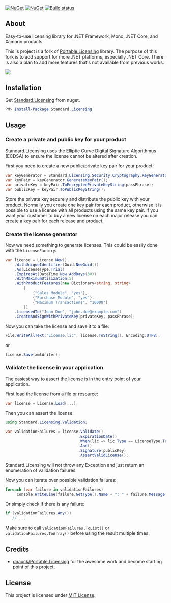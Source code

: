 [![NuGet](https://img.shields.io/nuget/v/Standard.Licensing.svg)](https://www.nuget.org/packages/Standard.Licensing/)
[![NuGet](https://img.shields.io/nuget/dt/Standard.Licensing.svg)](https://www.nuget.org/packages/Standard.Licensing/)
[![Build status](https://ci.appveyor.com/api/projects/status/8jjw5v89h83p80ax/branch/master?svg=true)](https://ci.appveyor.com/project/junian/standard-licensing/branch/master)

## About

Easy-to-use licensing library for .NET Framework, Mono, .NET Core, and Xamarin products.

This is project is a fork of [Portable.Licensing](https://github.com/dnauck/Portable.Licensing/) library. The purpose of this fork is to add support for more .NET platforms, especially .NET Core. There is also a plan to add more features that's not available from previous works.

![](https://1.bp.blogspot.com/-yv8fTM-7QdQ/WoghR2w1KJI/AAAAAAAAC28/0BGyFsS2nGoN9t2QnoXgMbiWVUwUipH1gCLcBGAs/s1600/standard-licensing-logo.png)

## Installation

Get [Standard.Licensing](https://www.nuget.org/packages/Standard.Licensing/) from nuget.

```powershell
PM> Install-Package Standard.Licensing
```

## Usage

### Create a private and public key for your product

Standard.Licensing uses the Elliptic Curve Digital Signature Algorithmus (ECDSA) to ensure the license cannot be altered after creation.

First you need to create a new public/private key pair for your product:

```csharp
var keyGenerator = Standard.Licensing.Security.Cryptography.KeyGenerator.Create(); 
var keyPair = keyGenerator.GenerateKeyPair(); 
var privateKey = keyPair.ToEncryptedPrivateKeyString(passPhrase);  
var publicKey = keyPair.ToPublicKeyString();
```

Store the private key securely and distribute the public key with your product.
Normally you create one key pair for each product, otherwise it is possible to use a license with all products using the same key pair.
If you want your customer to buy a new license on each major release you can create a key pair for each release and product.

### Create the license generator

Now we need something to generate licenses. This could be easily done with the `LicenseFactory`:

```csharp
var license = License.New()  
    .WithUniqueIdentifier(Guid.NewGuid())  
    .As(LicenseType.Trial)  
    .ExpiresAt(DateTime.Now.AddDays(30))  
    .WithMaximumUtilization(5)  
    .WithProductFeatures(new Dictionary<string, string>  
        {  
            {"Sales Module", "yes"},  
            {"Purchase Module", "yes"},  
            {"Maximum Transactions", "10000"}  
        })  
    .LicensedTo("John Doe", "john.doe@example.com")  
    .CreateAndSignWithPrivateKey(privateKey, passPhrase);
```

Now you can take the license and save it to a file:

```csharp
File.WriteAllText("License.lic", license.ToString(), Encoding.UTF8);
```

or

```csharp
license.Save(xmlWriter);
```

### Validate the license in your application ###

The easiest way to assert the license is in the entry point of your application.

First load the license from a file or resource:

```csharp
var license = License.Load(...);
```

Then you can assert the license:

```csharp
using Standard.Licensing.Validation;

var validationFailures = license.Validate()  
                                .ExpirationDate()  
                                .When(lic => lic.Type == LicenseType.Trial)  
                                .And()  
                                .Signature(publicKey)  
                                .AssertValidLicense();
```

Standard.Licensing will not throw any Exception and just return an enumeration of validation failures.

Now you can iterate over possible validation failures:

```csharp
foreach (var failure in validationFailures)
     Console.WriteLine(failure.GetType().Name + ": " + failure.Message + " - " + failure.HowToResolve);
```

Or simply check if there is any failure:

```csharp
if (validationFailures.Any())
   // ...
```

Make sure to call `validationFailures.ToList()` or `validationFailures.ToArray()` before using the result multiple times.

## Credits

- [dnauck/Portable.Licensing](https://github.com/dnauck/Portable.Licensing/) for the awesome work and become starting point of this project.

## License

This project is licensed under [MIT License](https://github.com/junian/Standard.Licensing/blob/master/LICENSE).
